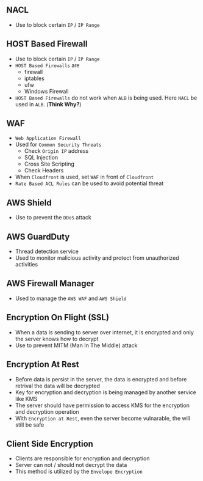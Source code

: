 ## NACL

- Use to block certain `IP` / `IP Range`

## HOST Based Firewall

- Use to block certain `IP` / `IP Range`
- `HOST Based Firewalls` are
  - firewall
  - iptables
  - ufw
  - Windows Firewall
- `HOST Based Firewalls` do not work when `ALB` is being used. Here `NACL` be used in `ALB`. (**Think Why?**)

## WAF

- `Web Application Firewall`
- Used for `Common Security Threats`
  - Check `Origin IP` address
  - SQL Injection
  - Cross Site Scripting
  - Check Headers
- When `Cloudfront` is used, set `WAF` in front of `Cloudfront`
- `Rate Based ACL Rules` can be used to avoid potential threat

## AWS Shield

- Use to prevent the `DDoS` attack

## AWS GuardDuty

- Thread detection service
- Used to monitor malicious activity and protect from unauthorized activities

## AWS Firewall Manager

- Used to manage the `AWS WAF` and `AWS Shield`

## Encryption On Flight (SSL)

- When a data is sending to server over internet, it is encrypted and only the server knows how to decrypt
- Use to prevent MITM (Man In The Middle) attack

## Encryption At Rest

- Before data is persist in the server, the data is encrypted and before retrival the data will be decrypted
- Key for encryption and decryption is being managed by another service like KMS
- The server should have permission to access KMS for the encryption and decryption operation
- With `Encryption at Rest`, even the server become vulnarable, the will still be safe

## Client Side Encryption

- Clients are responsible for encryption and decryption
- Server can not / should not decrypt the data
- This method is utilized by the `Envelope Encryption`
